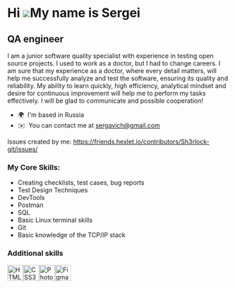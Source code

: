 Hi ![](https://user-images.githubusercontent.com/18350557/176309783-0785949b-9127-417c-8b55-ab5a4333674e.gif)My name is Sergei
==============================================================================================================================

QA engineer
--

I am a junior software quality specialist with experience in testing open source projects. I used to work as a doctor, but I had to change careers. I am sure that my experience as a doctor, where every detail matters, will help me successfully analyze and test the software, ensuring its quality and reliability. My ability to learn quickly, high efficiency, analytical mindset and desire for continuous improvement will help me to perform my tasks effectively. I will be glad to communicate and possible cooperation!

* 🌍  I'm based in Russia
* ✉️  You can contact me at [sergavich@gmail.com](mailto:sergavich@gmail.com)


Issues created by me: https://friends.hexlet.io/contributors/Sh3rlock-git/issues/

### My Core Skills:
* Creating checklists, test cases, bug reports
* Test Design Techniques
* DevTools
* Postman
* SQL
* Basic Linux terminal skills
* Git
* Basic knowledge of the TCP/IP stack



### Additional skills


<p align="left">
<a href="https://developer.mozilla.org/en-US/docs/Glossary/HTML5" target="_blank" rel="noreferrer"><img src="https://raw.githubusercontent.com/danielcranney/readme-generator/main/public/icons/skills/html5-colored.svg" width="36" height="36" alt="HTML5" /></a><a href="https://www.w3.org/TR/CSS/#css" target="_blank" rel="noreferrer"><img src="https://raw.githubusercontent.com/danielcranney/readme-generator/main/public/icons/skills/css3-colored.svg" width="36" height="36" alt="CSS3" /></a><a href="https://www.adobe.com/uk/products/photoshop.html" target="_blank" rel="noreferrer"><img src="https://raw.githubusercontent.com/danielcranney/readme-generator/main/public/icons/skills/photoshop-colored.svg" width="36" height="36" alt="Photoshop" /></a><a href="https://www.figma.com/" target="_blank" rel="noreferrer"><img src="https://raw.githubusercontent.com/danielcranney/readme-generator/main/public/icons/skills/figma-colored.svg" width="36" height="36" alt="Figma" /></a>
</p>
